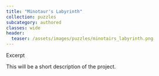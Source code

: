 ```yaml
---
title: "Minotaur's Labyrinth"
collection: puzzles
subcategory: authored
classes: wide
header: 
  teaser: /assets/images/puzzles/minotairs_labyrinth.png
---
```


Excerpt



This will be a short description of the project.